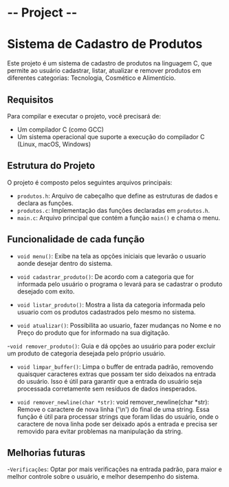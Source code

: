 # -- Project --
# Sistema de Cadastro de Produtos

Este projeto é um sistema de cadastro de produtos na linguagem C, que permite ao usuário cadastrar, listar, atualizar e remover produtos em diferentes categorias: Tecnologia, Cosmético e Alimentício.

## Requisitos

Para compilar e executar o projeto, você precisará de:

- Um compilador C (como GCC)
- Um sistema operacional que suporte a execução do compilador C (Linux, macOS, Windows)

## Estrutura do Projeto

O projeto é composto pelos seguintes arquivos principais:

- `produtos.h`: Arquivo de cabeçalho que define as estruturas de dados e declara as funções.
- `produtos.c`: Implementação das funções declaradas em `produtos.h`.
- `main.c`: Arquivo principal que contém a função `main()` e chama o menu.


## Funcionalidade de cada função

- `void menu()`: Exibe na tela as opções iniciais que levarão o usuario aonde desejar dentro do sistema.

- `void cadastrar_produto()`: De acordo com a categoria que for informada pelo usuário o programa o levará para se cadastrar o produto desejado com exito.

- `void listar_produto()`: Mostra a lista da categoria informada pelo usuario com os produtos cadastrados pelo mesmo no sistema.

- `void atualizar()`: Possibilita ao usuario, fazer mudanças no Nome e no Preço do produto que for informado na sua digitação.

-`void remover_produto()`: Guia e dá opções ao usuário para poder excluir um produto de categoria desejada pelo próprio usuário.

- `void limpar_buffer()`: Limpa o buffer de entrada padrão, removendo quaisquer caracteres extras que possam ter sido deixados na entrada do usuário. Isso é útil para garantir que a entrada do usuário seja processada corretamente sem resíduos de dados inesperados.

- `void remover_newline(char *str)`: void remover_newline(char *str): Remove o caractere de nova linha ('\n') do final de uma string. Essa função é útil para processar strings que foram lidas do usuário, onde o caractere de nova linha pode ser deixado após a entrada e precisa ser removido para evitar problemas na manipulação da string.


## Melhorias futuras

-`Verificações`: Optar por mais verificações na entrada padrão, para maior e melhor controle sobre o usuário, e melhor desempenho do sistema. 
